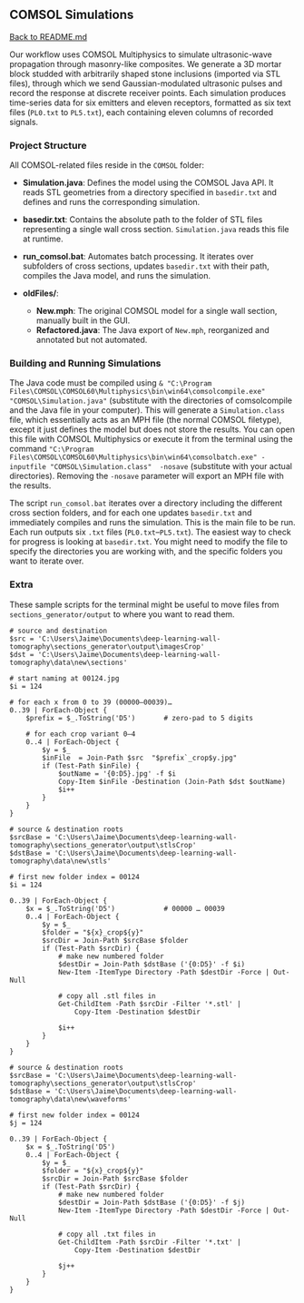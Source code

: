 ## COMSOL Simulations

[Back to README.md](../README.md)

Our workflow uses COMSOL Multiphysics to simulate ultrasonic-wave propagation through masonry-like composites. We generate a 3D mortar block studded with arbitrarily shaped stone inclusions (imported via STL files), through which we send Gaussian-modulated ultrasonic pulses and record the response at discrete receiver points. Each simulation produces time-series data for six emitters and eleven receptors, formatted as six text files (`PL0.txt` to `PL5.txt`), each containing eleven columns of recorded signals.

### Project Structure

All COMSOL-related files reside in the `COMSOL` folder:

* **Simulation.java**: Defines the model using the COMSOL Java API. It reads STL geometries from a directory specified in `basedir.txt` and defines and runs the corresponding simulation.
* **basedir.txt**: Contains the absolute path to the folder of STL files representing a single wall cross section. `Simulation.java` reads this file at runtime.
* **run\_comsol.bat**: Automates batch processing. It iterates over subfolders of cross sections, updates `basedir.txt` with their path, compiles the Java model, and runs the simulation.
* **oldFiles/**:

  * **New\.mph**: The original COMSOL model for a single wall section, manually built in the GUI.
  * **Refactored.java**: The Java export of `New.mph`, reorganized and annotated but not automated.

### Building and Running Simulations

The Java code must be compiled using `& "C:\Program Files\COMSOL\COMSOL60\Multiphysics\bin\win64\comsolcompile.exe" "COMSOL\Simulation.java"` (substitute with the directories of comsolcompile and the Java file in your computer). This will generate a `Simulation.class` file, which essentially acts as an MPH file (the normal COMSOL filetype), except it just defines the model but does not store the results. You can open this file with COMSOL Multiphysics or execute it from the terminal using the command `"C:\Program Files\COMSOL\COMSOL60\Multiphysics\bin\win64\comsolbatch.exe" -inputfile "COMSOL\Simulation.class"  -nosave` (substitute with your actual directories). Removing the `-nosave` parameter will export an MPH file with the results. 

The script `run_comsol.bat` iterates over a directory including the different cross section folders, and for each one updates `basedir.txt` and immediately compiles and runs the simulation. This is the main file to be run. Each run outputs six `.txt` files (`PL0.txt`–`PL5.txt`). The easiest way to check for progress is looking at `basedir.txt`. You might need to modify the file to specify the directories you are working with, and the specific folders you want to iterate over.

### Extra

These sample scripts for the terminal might be useful to move files from `sections_generator/output` to where you want to read them.

```
# source and destination
$src = 'C:\Users\Jaime\Documents\deep-learning-wall-tomography\sections_generator\output\imagesCrop'
$dst = 'C:\Users\Jaime\Documents\deep-learning-wall-tomography\data\new\sections'

# start naming at 00124.jpg
$i = 124

# for each x from 0 to 39 (00000–00039)…
0..39 | ForEach-Object {
    $prefix = $_.ToString('D5')       # zero-pad to 5 digits

    # for each crop variant 0–4
    0..4 | ForEach-Object {
        $y = $_
        $inFile  = Join-Path $src  "$prefix`_crop$y.jpg"
        if (Test-Path $inFile) {
            $outName = '{0:D5}.jpg' -f $i
            Copy-Item $inFile -Destination (Join-Path $dst $outName)
            $i++
        }
    }
}
```


```
# source & destination roots
$srcBase = 'C:\Users\Jaime\Documents\deep-learning-wall-tomography\sections_generator\output\stlsCrop'
$dstBase = 'C:\Users\Jaime\Documents\deep-learning-wall-tomography\data\new\stls'

# first new folder index = 00124
$i = 124

0..39 | ForEach-Object {
    $x = $_.ToString('D5')            # 00000 … 00039
    0..4 | ForEach-Object {
        $y = $_
        $folder = "${x}_crop${y}"
        $srcDir = Join-Path $srcBase $folder
        if (Test-Path $srcDir) {
            # make new numbered folder
            $destDir = Join-Path $dstBase ('{0:D5}' -f $i)
            New-Item -ItemType Directory -Path $destDir -Force | Out-Null

            # copy all .stl files in
            Get-ChildItem -Path $srcDir -Filter '*.stl' | 
                Copy-Item -Destination $destDir

            $i++
        }
    }
}
```

```
# source & destination roots
$srcBase = 'C:\Users\Jaime\Documents\deep-learning-wall-tomography\sections_generator\output\stlsCrop'
$dstBase = 'C:\Users\Jaime\Documents\deep-learning-wall-tomography\data\new\waveforms'

# first new folder index = 00124
$j = 124

0..39 | ForEach-Object {
    $x = $_.ToString('D5')
    0..4 | ForEach-Object {
        $y = $_
        $folder = "${x}_crop${y}"
        $srcDir = Join-Path $srcBase $folder
        if (Test-Path $srcDir) {
            # make new numbered folder
            $destDir = Join-Path $dstBase ('{0:D5}' -f $j)
            New-Item -ItemType Directory -Path $destDir -Force | Out-Null

            # copy all .txt files in
            Get-ChildItem -Path $srcDir -Filter '*.txt' | 
                Copy-Item -Destination $destDir

            $j++
        }
    }
}
```